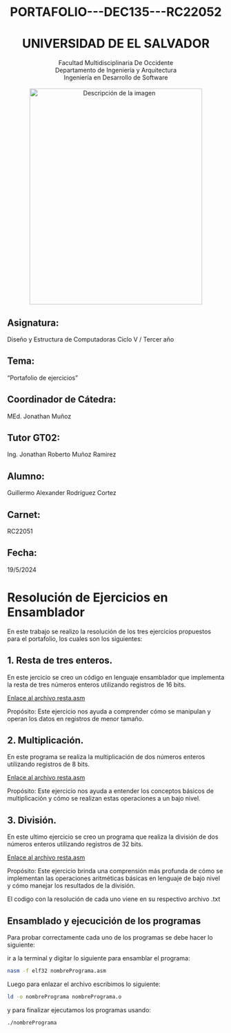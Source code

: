 <h1 align="center">PORTAFOLIO---DEC135---RC22052</h1>
<h1 align="center">UNIVERSIDAD DE EL SALVADOR</h1>
<p align="center">
Facultad Multidisciplinaria De Occidente<br>
Departamento de Ingeniería y Arquitectura<br>
Ingeniería en Desarrollo de Software<br>
  <br><img src="https://upload.wikimedia.org/wikipedia/commons/c/c8/Logo_UES.jpg" alt="Descripción de la imagen" width="400" height="500"><br>
</p>

## Asignatura:
Diseño y Estructura de Computadoras
Ciclo V / Tercer año

## Tema:
“Portafolio de ejercicios”

## Coordinador de Cátedra:
MEd. Jonathan Muñoz

## Tutor GT02:
Ing. Jonathan Roberto Muñoz Ramirez

## Alumno:
Guillermo Alexander Rodríguez Cortez

## Carnet:
RC22051

## Fecha:
19/5/2024



# Resolución de Ejercicios en Ensamblador

En este trabajo se realizo la resolución de los tres ejercicios propuestos para el portafolio, los cuales son los siguientes:

## 1. Resta de tres enteros.
En este jercicio se creo un código en lenguaje ensamblador que implementa la resta de tres números enteros utilizando registros de 16 bits.

[Enlace al archivo resta.asm](src/resta.asm)

Propósito: Este ejercicio nos ayuda a comprender cómo se manipulan y operan los datos en registros de menor tamaño.

## 2. Multiplicación. 
En este programa se realiza la multiplicación de dos números enteros utilizando registros de 8 bits.

[Enlace al archivo resta.asm](src/resta.asm)

Propósito: Este ejercicio nos ayuda a entender los conceptos básicos de multiplicación y cómo se realizan estas operaciones a un bajo nivel.

## 3. División.   
En este ultimo ejercicio se creo un programa que realiza la división de dos números enteros utilizando registros de 32 bits.

[Enlace al archivo resta.asm](src/resta.asm)

Propósito: Este ejercicio brinda una comprensión más profunda de cómo se implementan las operaciones aritméticas básicas en lenguaje de bajo nivel y cómo manejar los resultados de la división.


El codigo con la resolución de cada uno viene en su respectivo archivo .txt

## Ensamblado y ejecucición de los programas

Para probar correctamente cada uno de los programas se debe hacer lo siguiente:

ir a la terminal y digitar lo siguiente para ensamblar el programa:
```bash
nasm -f elf32 nombrePrograma.asm
```
Luego para enlazar el archivo escribimos lo siguiente:
```bash
ld -o nombrePrograma nombrePrograma.o
```
y para finalizar ejecutamos los programas usando:
```bash
./nombrePrograma 
```


